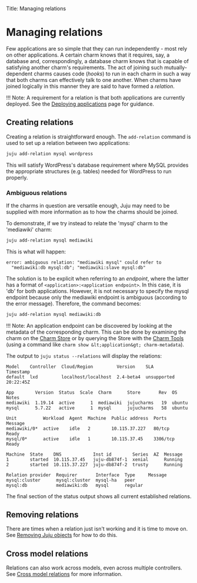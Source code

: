 Title: Managing relations

# Managing relations

Few applications are so simple that they can run independently - most rely on
other applications. A certain charm knows that it requires, say, a database
and, correspondingly, a database charm knows that is capable of satisfying
another charm's requirements. The act of joining such mutually-dependent charms
causes code (*hooks*) to run in each charm in such a way that both charms can
effectively talk to one another. When charms have joined logically in this
manner they are said to have formed a *relation*.

!!! Note:
    A requirement for a relation is that both applications are currently
    deployed. See the [Deploying applications][charms-deploying] page for
    guidance.

## Creating relations

Creating a relation is straightforward enough. The `add-relation` command is
used to set up a relation between two applications:

```bash
juju add-relation mysql wordpress
```

This will satisfy WordPress's database requirement where MySQL provides the
appropriate structures (e.g. tables) needed for WordPress to run properly.

### Ambiguous relations

If the charms in question are versatile enough, Juju may need to be supplied
with more information as to how the charms should be joined.

To demonstrate, if we try instead to relate the 'mysql' charm to the
'mediawiki' charm:

```bash
juju add-relation mysql mediawiki 
```

This is what will happen:

```no-highlight
error: ambiguous relation: "mediawiki mysql" could refer to
  "mediawiki:db mysql:db"; "mediawiki:slave mysql:db"
```

The solution is to be explicit when referring to an *endpoint*, where the
latter has a format of `<application>:<application endpoint>`. In this case, it
is 'db' for both applications. However, it is not necessary to specify the
mysql endpoint because only the mediawiki endpoint is ambiguous (according to
the error message). Therefore, the command becomes:

```bash
juju add-relation mysql mediawiki:db
```

!!! Note:
    An application endpoint can be discovered by looking at the metadata of the
    corresponding charm. This can be done by examining the charm on the
    [Charm Store][charm-store] or by querying the Store with the
    [Charm Tools][charm-tools] (using a command like
    `charm show &lt;application&gt; charm-metadata`).

The output to `juju status --relations` will display the relations:

<!-- JUJUVERSION: 2.4-beta4-xenial-amd64 -->
<!-- JUJUCOMMAND: juju status --relations -->
```no-highlight
Model    Controller  Cloud/Region         Version    SLA          Timestamp
default  lxd         localhost/localhost  2.4-beta4  unsupported  20:22:45Z

App        Version  Status  Scale  Charm      Store       Rev  OS      Notes
mediawiki  1.19.14  active      1  mediawiki  jujucharms   19  ubuntu  
mysql      5.7.22   active      1  mysql      jujucharms   58  ubuntu  

Unit          Workload  Agent  Machine  Public address  Ports     Message
mediawiki/0*  active    idle   2        10.115.37.227   80/tcp    Ready
mysql/0*      active    idle   1        10.115.37.45    3306/tcp  Ready

Machine  State    DNS            Inst id        Series  AZ  Message
1        started  10.115.37.45   juju-db874f-1  xenial      Running
2        started  10.115.37.227  juju-db874f-2  trusty      Running

Relation provider  Requirer       Interface  Type     Message
mysql:cluster      mysql:cluster  mysql-ha   peer     
mysql:db           mediawiki:db   mysql      regular
```

The final section of the status output shows all current established relations.

## Removing relations

There are times when a relation just isn't working and it is time to move on.
See [Removing Juju objects][charms-destroy] for how to do this.

## Cross model relations

Relations can also work across models, even across multiple controllers. See
[Cross model relations][models-cmr] for more information.


<!-- LINKS -->

[charms-deploying]: ./charms-deploying.md
[models-cmr]: ./models-cmr.md
[charm-tools]: ./tools-charm-tools.md
[charm-store]:  https://jujucharms.com
[charms-destroy]: ./charms-destroy.md#removing-relations
